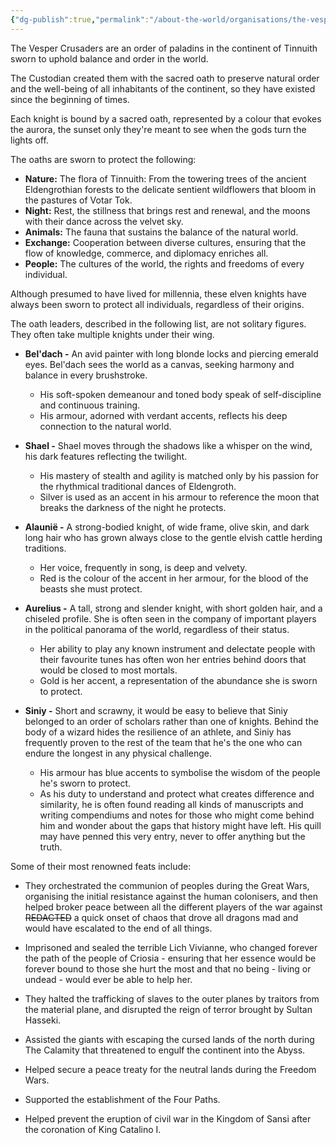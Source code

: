 ```yaml
---
{"dg-publish":true,"permalink":"/about-the-world/organisations/the-vesper-crusaders/"}
---
```


The Vesper Crusaders are an order of paladins in the continent of Tinnuith sworn to uphold balance and order in the world. 

The Custodian created them with the sacred oath to preserve natural order and the well-being of all inhabitants of the continent, so they have existed since the beginning of times. 

Each knight is bound by a sacred oath, represented by a colour that evokes the aurora, the sunset only they're meant to see when the gods turn the lights off. 

The oaths are sworn to protect the following:
- **Nature:** The flora of Tinnuith: From the towering trees of the ancient Eldengrothian forests to the delicate sentient wildflowers that bloom in the pastures of Votar Tok.
- **Night:** Rest, the stillness that brings rest and renewal, and the moons with their dance across the velvet sky.
- **Animals:** The fauna that sustains the balance of the natural world.
- **Exchange:** Cooperation between diverse cultures, ensuring that the flow of knowledge, commerce, and diplomacy enriches all.
- **People:** The cultures of the world, the rights and freedoms of every individual.

Although presumed to have lived for millennia, these elven knights have always been sworn to protect all individuals, regardless of their origins. 

The oath leaders, described in the following list, are not solitary figures. They often take multiple knights under their wing.

* **Bel'dach -** An avid painter with long blonde locks and piercing emerald eyes. Bel'dach sees the world as a canvas, seeking harmony and balance in every brushstroke. 
	* His soft-spoken demeanour and toned body speak of self-discipline and continuous training. 
	* His armour, adorned with verdant accents, reflects his deep connection to the natural world.

* **Shael -** Shael moves through the shadows like a whisper on the wind, his dark features reflecting the twilight. 
	* His mastery of stealth and agility is matched only by his passion for the rhythmical traditional dances of Eldengroth. 
	* Silver is used as an accent in his armour to reference the moon that breaks the darkness of the night he protects.
  
* **Alaunië -** A strong-bodied knight, of wide frame, olive skin, and dark long hair who has grown always close to the gentle elvish cattle herding traditions. 
	* Her voice, frequently in song, is deep and velvety. 
	* Red is the colour of the accent in her armour, for the blood of the beasts she must protect.
  
* **Aurelius -** A tall, strong and slender knight, with short golden hair, and a chiseled profile. She is often seen in the company of important players in the political panorama of the world, regardless of their status. 
	* Her ability to play any known instrument and delectate people with their favourite tunes has often won her entries behind doors that would be closed to most mortals. 
	* Gold is her accent, a representation of the abundance she is sworn to protect.
  
* **Siniy -** Short and scrawny, it would be easy to believe that Siniy belonged to an order of scholars rather than one of knights. Behind the body of a wizard hides the resilience of an athlete, and Siniy has frequently proven to the rest of the team that he's the one who can endure the longest in any physical challenge. 
	* His armour has blue accents to symbolise the wisdom of the people he's sworn to protect. 
	* As his duty to understand and protect what creates difference and similarity, he is often found reading all kinds of manuscripts and writing compendiums and notes for those who might come behind him and wonder about the gaps that history might have left. His quill may have penned this very entry, never to offer anything but the truth. 

Some of their most renowned feats include:
* They orchestrated the communion of peoples during the Great Wars, organising the initial resistance against the human colonisers, and then helped broker peace between all the different players of the war against ~~REDACTED~~ a quick onset of chaos that drove all dragons mad and would have escalated to the end of all things.
  
* Imprisoned and sealed the terrible Lich Vivianne, who changed forever the path of the people of Criosia - ensuring that her essence would be forever bound to those she hurt the most and that no being - living or undead - would ever be able to help her.
  
* They halted the trafficking of slaves to the outer planes by traitors from the material plane, and disrupted the reign of terror brought by Sultan Hasseki.
  
* Assisted the giants with escaping the cursed lands of the north during The Calamity that threatened to engulf the continent into the Abyss.
  
* Helped secure a peace treaty for the neutral lands during the Freedom Wars.
  
* Supported the establishment of the Four Paths.
  
* Helped prevent the eruption of civil war in the Kingdom of Sansi after the coronation of King Catalino I.
